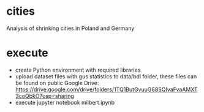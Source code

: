 # cities
Analysis of shrinking cities in Poland and Germany

# execute
- create Python environment with required libraries
- upload dataset files with gus statistics to data/bdl folder, these files can be found on public Google Drive: 
https://drive.google.com/drive/folders/1TQ1ButGvuuG68SQIvaFvaAMXT3coQbkO?usp=sharing
- execute jupyter notebook milbert.ipynb 
